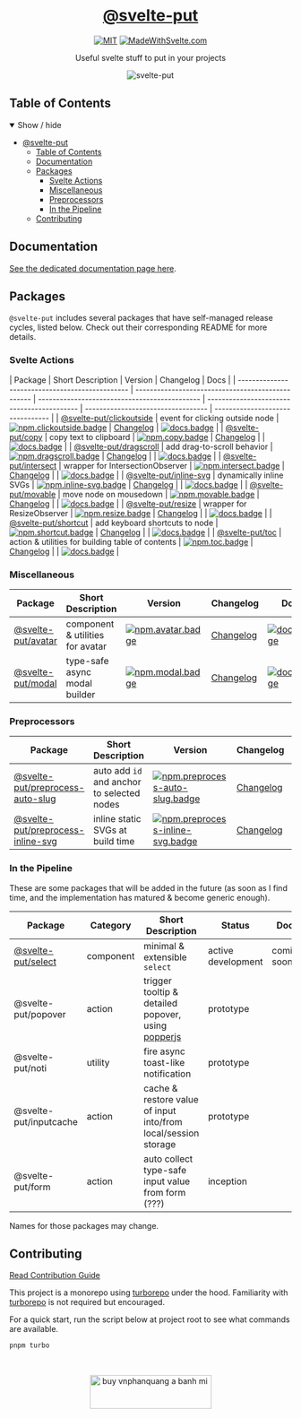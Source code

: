 <div align="center">

# [@svelte-put][docs]

[![MIT][license.badge]][license] [![MadeWithSvelte.com][madewithsvelte.badge]][madewithsvelte]

Useful svelte stuff to put in your projects

![svelte-put](https://github.com/vnphanquang/svelte-put/blob/main/sites/docs/static/images/og/svelte-put.jpg)

</div>

## Table of Contents

<details open>
  <summary>Show / hide</summary>

- [@svelte-put](#svelte-put)
  - [Table of Contents](#table-of-contents)
  - [Documentation](#documentation)
  - [Packages](#packages)
    - [Svelte Actions](#svelte-actions)
    - [Miscellaneous](#miscellaneous)
    - [Preprocessors](#preprocessors)
    - [In the Pipeline](#in-the-pipeline)
  - [Contributing](#contributing)

</details>

## Documentation

[See the dedicated documentation page here][docs].

## Packages

`@svelte-put` includes several packages that have self-managed release cycles, listed below. Check out their corresponding README for more details.

### Svelte Actions

| Package                                         | Short Description                                 | Version                                       | Changelog                                  | Docs                               |
| ----------------------------------------------- | ------------------------------------------------- | --------------------------------------------- | ------------------------------------------ | ---------------------------------- | -------------------------------- |
| [@svelte-put/clickoutside][github.clickoutside] | event for clicking outside node                   | [![npm.clickoutside.badge]][npm.clickoutside] | [Changelog][github.clickoutside.changelog] | [![docs.badge]][docs.clickoutside] |
| [@svelte-put/copy][github.copy]                 | copy text to clipboard                            | [![npm.copy.badge]][npm.copy]                 | [Changelog][github.copy.changelog]         |                                    | [![docs.badge]][docs.copy]       |
| [@svelte-put/dragscroll][github.dragscroll]     | add drag-to-scroll behavior                       | [![npm.dragscroll.badge]][npm.dragscroll]     | [Changelog][github.dragscroll.changelog]   |                                    | [![docs.badge]][docs.dragscroll] |
| [@svelte-put/intersect][github.intersect]       | wrapper for IntersectionObserver                  | [![npm.intersect.badge]][npm.intersect]       | [Changelog][github.intersect.changelog]    |                                    | [![docs.badge]][docs.intersect]  |
| [@svelte-put/inline-svg][github.inline-svg]     | dynamically inline SVGs                           | [![npm.inline-svg.badge]][npm.inline-svg]     | [Changelog][github.inline-svg.changelog]   |                                    | [![docs.badge]][docs.inline-svg] |
| [@svelte-put/movable][github.movable]           | move node on mousedown                            | [![npm.movable.badge]][npm.movable]           | [Changelog][github.movable.changelog]      |                                    | [![docs.badge]][docs.movable]    |
| [@svelte-put/resize][github.resize]             | wrapper for ResizeObserver                        | [![npm.resize.badge]][npm.resize]             | [Changelog][github.resize.changelog]       |                                    | [![docs.badge]][docs.resize]     |
| [@svelte-put/shortcut][github.shortcut]         | add keyboard shortcuts to node                    | [![npm.shortcut.badge]][npm.shortcut]         | [Changelog][github.shortcut.changelog]     |                                    | [![docs.badge]][docs.shortcut]   |
| [@svelte-put/toc][github.toc]                   | action & utilities for building table of contents | [![npm.toc.badge]][npm.toc]                   | [Changelog][github.toc.changelog]          |                                    | [![docs.badge]][docs.toc]        |

### Miscellaneous

| Package                             | Short Description                | Version                           | Changelog                            | Docs                         |
| ----------------------------------- | -------------------------------- | --------------------------------- | ------------------------------------ | ---------------------------- |
| [@svelte-put/avatar][github.avatar] | component & utilities for avatar | [![npm.avatar.badge]][npm.avatar] | [Changelog][github.avatar.changelog] | [![docs.badge]][docs.avatar] |
| [@svelte-put/modal][github.modal]   | type-safe async modal builder    | [![npm.modal.badge]][npm.modal]   | [Changelog][github.modal.changelog]  | [![docs.badge]][docs.modal]  |

### Preprocessors

| Package                                                           | Short Description                          | Version                                                         | Changelog                                           | Docs                                        |
| ----------------------------------------------------------------- | ------------------------------------------ | --------------------------------------------------------------- | --------------------------------------------------- | ------------------------------------------- |
| [@svelte-put/preprocess-auto-slug][github.preprocess-auto-slug]   | auto add `id` and anchor to selected nodes | [![npm.preprocess-auto-slug.badge]][npm.preprocess-auto-slug]   | [Changelog][github.preprocess-auto-slug.changelog]  | [![docs.badge]][docs.preprocess-auto-slug]  |
| [@svelte-put/preprocess-inline-svg][github.preprocess-inline-svg] | inline static SVGs at build time           | [![npm.preprocess-inline-svg.badge]][npm.preprocess-inline-svg] | [Changelog][github.preprocess-inline-svg.changelog] | [![docs.badge]][docs.preprocess-inline-svg] |

### In the Pipeline

These are some packages that will be added in the future (as soon as I find time, and the implementation has matured & become generic enough).

| Package                             | Category  | Short Description                                                            | Status             | Docs        |
| ----------------------------------- | --------- | ---------------------------------------------------------------------------- | ------------------ | ----------- |
| [@svelte-put/select][github.select] | component | minimal & extensible `select`                                                | active development | coming soon |
| @svelte-put/popover                 | action    | trigger tooltip & detailed popover, using [popperjs](https://popper.js.org/) | prototype          |
| @svelte-put/noti                    | utility   | fire async toast-like notification                                           | prototype          |
| @svelte-put/inputcache              | action    | cache & restore value of input into/from local/session storage               | prototype          |
| @svelte-put/form                    | action    | auto collect type-safe input value from form (???)                           | inception          |

Names for those packages may change.

## Contributing

[Read Contribution Guide][github.contributing]

This project is a monorepo using [turborepo] under the hood. Familiarity with [turborepo] is not required but encouraged.

For a quick start, run the script below at project root to see what commands are available.

```bash
pnpm turbo
```

<br />

<p align="center">
  <a href="https://www.buymeacoffee.com/vnphanquang" target="_blank">
    <img
      src="https://cdn.buymeacoffee.com/buttons/v2/default-blue.png"
      height="60"
      width="217"
      alt="buy vnphanquang a banh mi"
    />
  </a>
</p>

<!-- github specifics -->

[github.contributing]: ./CONTRIBUTING.md
[github.issues]: https://github.com/vnphanquang/svelte-put/issues?q=
[github.avatar]: https://github.com/vnphanquang/svelte-put/tree/main/packages/misc/avatar
[github.avatar.changelog]: https://github.com/vnphanquang/svelte-put/blob/main/packages/misc/avatar/CHANGELOG.md
[github.clickoutside]: https://github.com/vnphanquang/svelte-put/tree/main/packages/actions/clickoutside
[github.clickoutside.changelog]: https://github.com/vnphanquang/svelte-put/blob/main/packages/actions/clickoutside/CHANGELOG.md
[github.copy]: https://github.com/vnphanquang/svelte-put/tree/main/packages/actions/copy
[github.copy.changelog]: https://github.com/vnphanquang/svelte-put/blob/main/packages/actions/copy/CHANGELOG.md
[github.dragscroll]: https://github.com/vnphanquang/svelte-put/tree/main/packages/actions/dragscroll
[github.dragscroll.changelog]: https://github.com/vnphanquang/svelte-put/blob/main/packages/actions/dragscroll/CHANGELOG.md
[github.intersect]: https://github.com/vnphanquang/svelte-put/tree/main/packages/actions/intersect
[github.intersect.changelog]: https://github.com/vnphanquang/svelte-put/blob/main/packages/actions/intersect/CHANGELOG.md
[github.inline-svg]: https://github.com/vnphanquang/svelte-put/tree/main/packages/actions/inline-svg
[github.inline-svg.changelog]: https://github.com/vnphanquang/svelte-put/blob/main/packages/actions/inline-svg/CHANGELOG.md
[github.modal]: https://github.com/vnphanquang/svelte-put/tree/main/packages/misc/modal
[github.modal.changelog]: https://github.com/vnphanquang/svelte-put/blob/main/packages/misc/modal/CHANGELOG.md
[github.movable]: https://github.com/vnphanquang/svelte-put/tree/main/packages/actions/movable
[github.movable.changelog]: https://github.com/vnphanquang/svelte-put/blob/main/packages/actions/movable/CHANGELOG.md
[github.preprocess-auto-slug]: https://github.com/vnphanquang/svelte-put/tree/main/packages/preprocessors/auto-slug
[github.preprocess-auto-slug.changelog]: https://github.com/vnphanquang/svelte-put/blob/main/packages/preprocessors/auto-slug/CHANGELOG.md
[github.preprocess-inline-svg]: https://github.com/vnphanquang/svelte-put/tree/main/packages/preprocessors/inline-svg
[github.preprocess-inline-svg.changelog]: https://github.com/vnphanquang/svelte-put/blob/main/packages/preprocessors/inline-svg/CHANGELOG.md
[github.resize]: https://github.com/vnphanquang/svelte-put/tree/main/packages/actions/resize
[github.resize.changelog]: https://github.com/vnphanquang/svelte-put/blob/main/packages/actions/resize/CHANGELOG.md
[github.select]: https://github.com/vnphanquang/svelte-put/tree/main/packages/components/select
[github.select.changelog]: https://github.com/vnphanquang/svelte-put/blob/main/packages/components/select/CHANGELOG.md
[github.shortcut]: https://github.com/vnphanquang/svelte-put/tree/main/packages/actions/shortcut
[github.shortcut.changelog]: https://github.com/vnphanquang/svelte-put/blob/main/packages/actions/shortcut/CHANGELOG.md
[github.toc]: https://github.com/vnphanquang/svelte-put/tree/main/packages/actions/toc
[github.toc.changelog]: https://github.com/vnphanquang/svelte-put/blob/main/packages/actions/toc/CHANGELOG.md

<!-- heading badge -->

[license.badge]: https://img.shields.io/badge/license-MIT-blue.svg
[license]: ./LICENSE
[madewithsvelte.badge]: https://madewithsvelte.com/storage/repo-shields/4070-shield.svg
[madewithsvelte]: https://madewithsvelte.com/p/svelte-put/shield-link

<!-- npm -->

[npm.avatar.badge]: https://img.shields.io/npm/v/@svelte-put/avatar
[npm.avatar]: https://www.npmjs.com/package/@svelte-put/avatar
[npm.clickoutside.badge]: https://img.shields.io/npm/v/@svelte-put/clickoutside
[npm.clickoutside]: https://www.npmjs.com/package/@svelte-put/clickoutside
[npm.copy.badge]: https://img.shields.io/npm/v/@svelte-put/copy
[npm.copy]: https://www.npmjs.com/package/@svelte-put/copy
[npm.dragscroll.badge]: https://img.shields.io/npm/v/@svelte-put/dragscroll
[npm.dragscroll]: https://www.npmjs.com/package/@svelte-put/dragscroll
[npm.intersect.badge]: https://img.shields.io/npm/v/@svelte-put/intersect
[npm.intersect]: https://www.npmjs.com/package/@svelte-put/intersect
[npm.inline-svg.badge]: https://img.shields.io/npm/v/@svelte-put/inline-svg
[npm.inline-svg]: https://www.npmjs.com/package/@svelte-put/inline-svg
[npm.modal.badge]: https://img.shields.io/npm/v/@svelte-put/modal
[npm.modal]: https://www.npmjs.com/package/@svelte-put/modal
[npm.movable.badge]: https://img.shields.io/npm/v/@svelte-put/movable
[npm.movable]: https://www.npmjs.com/package/@svelte-put/movable
[npm.preprocess-auto-slug.badge]: https://img.shields.io/npm/v/@svelte-put/preprocess-auto-slug
[npm.preprocess-auto-slug]: https://www.npmjs.com/package/@svelte-put/preprocess-auto-slug
[npm.preprocess-inline-svg.badge]: https://img.shields.io/npm/v/@svelte-put/preprocess-inline-svg
[npm.preprocess-inline-svg]: https://www.npmjs.com/package/@svelte-put/preprocess-inline-svg
[npm.resize.badge]: https://img.shields.io/npm/v/@svelte-put/resize
[npm.resize]: https://www.npmjs.com/package/@svelte-put/resize
[npm.shortcut.badge]: https://img.shields.io/npm/v/@svelte-put/shortcut
[npm.shortcut]: https://www.npmjs.com/package/@svelte-put/shortcut
[npm.toc.badge]: https://img.shields.io/npm/v/@svelte-put/toc
[npm.toc]: https://www.npmjs.com/package/@svelte-put/toc

<!-- svelte REPL -->

[turborepo]: https://turborepo.org/

<!-- docs linking -->

[docs]: https://svelte-put.vnphanquang.com
[docs.avatar]: https://svelte-put.vnphanquang.com/docs/avatar
[docs.clickoutside]: https://svelte-put.vnphanquang.com/docs/clickoutside
[docs.copy]: https://svelte-put.vnphanquang.com/docs/copy
[docs.dragscroll]: https://svelte-put.vnphanquang.com/docs/dragscroll
[docs.intersect]: https://svelte-put.vnphanquang.com/docs/intersect
[docs.inline-svg]: https://svelte-put.vnphanquang.com/docs/inline-svg
[docs.modal]: https://svelte-put.vnphanquang.com/docs/modal
[docs.movable]: https://svelte-put.vnphanquang.com/docs/movable
[docs.preprocess-auto-slug]: https://svelte-put.vnphanquang.com/docs/preprocess-auto-slug
[docs.preprocess-inline-svg]: https://svelte-put.vnphanquang.com/docs/preprocess-inline-svg
[docs.select]: https://svelte-put.vnphanquang.com/docs/select
[docs.resize]: https://svelte-put.vnphanquang.com/docs/resize
[docs.shortcut]: https://svelte-put.vnphanquang.com/docs/shortcut
[docs.toc]: https://svelte-put.vnphanquang.com/docs/toc
[docs.badge]: https://img.shields.io/badge/-Docs%20Site-blue
